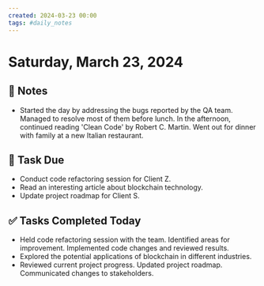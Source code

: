 ```yaml
---
created: 2024-03-23 00:00
tags: #daily_notes
---
```


# Saturday, March 23, 2024

## 📓 Notes
- Started the day by addressing the bugs reported by the QA team. Managed to resolve most of them before lunch. In the afternoon, continued reading 'Clean Code' by Robert C. Martin. Went out for dinner with family at a new Italian restaurant.

## 📅 Task Due
- Conduct code refactoring session for Client Z.
- Read an interesting article about blockchain technology.
- Update project roadmap for Client S.

## ✅ Tasks Completed Today
- Held code refactoring session with the team. Identified areas for improvement. Implemented code changes and reviewed results.
- Explored the potential applications of blockchain in different industries.
- Reviewed current project progress. Updated project roadmap. Communicated changes to stakeholders.